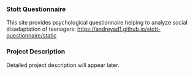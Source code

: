 ### Stott Questionnaire

This site provides psychological questionnaire helping 
to analyze social disadaptation of teenagers: 
https://andreyad1.github.io/stott-questionnaire/static

### Project Description 

Detailed project description will appear later.